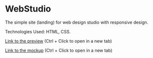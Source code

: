 # WebStudio

The simple site (landing) for web design studio with responsive design.

Technologies Used: HTML, CSS.

[Link to the preview](https://vitaliishc-webstudio.vercel.app/) (Ctrl + Click to open in a new tab)

[Link to the mockup](<https://www.figma.com/file/Kr5Q4EVrEAqpOWko4QeEJb/Web-Studio-(Version-4.0)?type=design&node-id=297046%3A1554&mode=dev>) (Ctrl + Click to open in a new tab)
